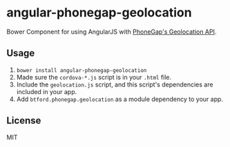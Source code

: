 # angular-phonegap-geolocation
Bower Component for using AngularJS with [PhoneGap's Geolocation API](http://docs.phonegap.com/en/2.4.0/cordova_geolocation_geolocation.md.html#Geolocation).

## Usage
1. `bower install angular-phonegap-geolocation`
2. Made sure the `cordova-*.js` script is in your `.html` file.
3. Include the `geolocation.js` script, and this script's dependencies are included in your app.
4. Add `btford.phonegap.geolocation` as a module dependency to your app.

## License
MIT
